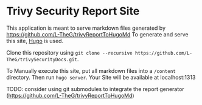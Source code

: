 # Trivy Security Report Site
This application is meant to serve markdown files generated by https://github.com/L-TheG/trivyReportToHugoMd
To generate and serve this site, [Hugo](https://gohugo.io/) is used.

Clone this repository using ```git clone --recursive https://github.com/L-TheG/trivySecurityDocs.git```.

To Manually execute this site, put all markdown files into a ```/content``` directory.
Then run ```hugo server```. Your Site will be available at localhost:1313

TODO: consider using git submodules to integrate the report generator (https://github.com/L-TheG/trivyReportToHugoMd)
